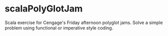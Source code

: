 scalaPolyGlotJam
================

Scala exercise for Cengage's Friday afternoon polyglot jams.  Solve a simple problem using functional or imperative style coding.
